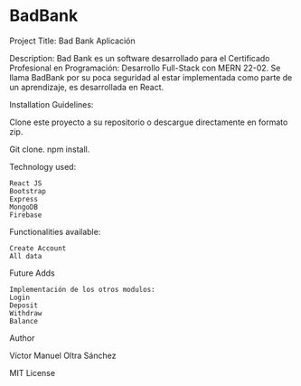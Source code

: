# BadBank

Project Title: Bad Bank Aplicación

Description:
Bad Bank es un software desarrollado para el Certificado Profesional en Programación: Desarrollo Full-Stack con MERN 22-02. Se llama BadBank por su poca seguridad al estar implementada como parte de un aprendizaje, es desarrollada en React.

Installation Guidelines:

Clone este proyecto a su repositorio o descargue directamente en formato zip.

Git clone.
npm install.

Technology used:
    
    React JS
    Bootstrap
    Express
    MongoDB
    Firebase

Functionalities available:
    
    Create Account
    All data

Future Adds
    
    Implementación de los otros modulos:
    Login
    Deposit
    Withdraw
    Balance

Author

Víctor Manuel Oltra Sánchez

MIT License
